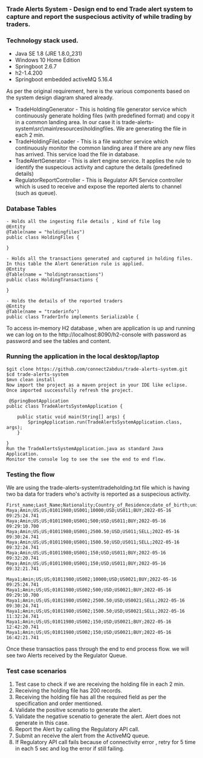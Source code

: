### Trade Alerts System - Design end to end Trade alert system to capture and report the suspecious activity of while trading by traders.

### Technology stack used. 
- Java SE 1.8 (JRE 1.8.0_231)
- Windows 10 Home Edition
- Springboot 2.6.7
- h2-1.4.200 
- Springboot embedded activeMQ 5.16.4

As per the original requirement, here is the various components based on the system design diagram shared already.
- TradeHoldingGenerator -  This is holding file generator service which continuously generate holding files (with predefined format) and copy it in a common landing area. In our case it is trade-alerts-system\src\main\resources\holdingfiles. We are generating the file in each 2 min.
- TradeHoldingFileLoader - This is a file watcher service which continuously monitor the common landing area if there are any new files has arrived. This service load 
the file in database.
- TradeAlertGenerator - This is alert engine service. It applies the rule to identify the suspecious activity and capture the details (predefined details)
- RegulatorReportController - This is Regulator API Service controller which is used to receive and expose the reported alerts to channel (such as queue).

### Database Tables
```
- Holds all the ingesting file details , kind of file log 
@Entity
@Table(name = "holdingfiles")
public class HoldingFiles {

}

- Holds all the transactions generated and captured in holding files. In this table the Alert Generation rule is applied. 
@Entity
@Table(name = "holdingtransactions")
public class HoldingTransactions {

}

- Holds the details of the reported traders
@Entity
@Table(name = "traderinfo")
public class TraderInfo implements Serializable {

```
To access in-memory H2 database , when are application is up and running we can log on to the http://localhost:8090/h2-console with password as password and see the tables and content.

### Running the application in the local desktop/laptop
```
$git clone https://github.com/connect2abdus/trade-alerts-system.git
$cd trade-alerts-system
$mvn clean install
Now import the project as a maven project in your IDE like eclipse. Once imported successfully refresh the project.
 
 @SpringBootApplication
public class TradeAlertsSystemApplication {

	public static void main(String[] args) {
		SpringApplication.run(TradeAlertsSystemApplication.class, args);
	}

}
Run the TradeAlertsSystemApplication.java as standard Java Application.
Monitor the console log to see the see the end to end flow.

```
### Testing the flow 
We are using the  trade-alerts-system\tradeholding.txt file which is having two ba data for traders who's activity is reported as a suspecious activity.

```
First_name;Last_Name;Nationality;Country_of_Residence;date_of_birth;unique_Trader_id;Amount;currency;unique_Stock_ID;Buy_or_Sell;Trade_Execution_Date_Time
Maya;Amin;US;US;01011980;US001;10000;USD;US011;BUY;2022-05-16 09:25:24.741
Maya;Amin;US;US;01011980;US001;500;USD;US011;BUY;2022-05-16 09:29:10.700
Maya;Amin;US;US;01011980;US001;2500.50;USD;US011;SELL;2022-05-16 09:30:24.741
Maya;Amin;US;US;01011980;US001;1500.50;USD;US011;SELL;2022-05-16 09:32:24.741
Maya;Amin;US;US;01011980;US001;150;USD;US011;BUY;2022-05-16 09:32:20.741
Maya;Amin;US;US;01011980;US001;150;USD;US011;BUY;2022-05-16 09:32:21.741

Maya1;Amin;US;US;01011980;US002;10000;USD;US0021;BUY;2022-05-16 09:25:24.741
Maya1;Amin;US;US;01011980;US002;500;USD;US0021;BUY;2022-05-16 09:29:10.700
Maya1;Amin;US;US;01011980;US002;2500.50;USD;US0021;SELL;2022-05-16 09:30:24.741
Maya1;Amin;US;US;01011980;US002;1500.50;USD;US0021;SELL;2022-05-16 11:32:24.741
Maya1;Amin;US;US;01011980;US002;150;USD;US0021;BUY;2022-05-16 12:42:20.741
Maya1;Amin;US;US;01011980;US002;150;USD;US0021;BUY;2022-05-16 16:42:21.741

```
Once these transactios pass through the end to end process flow. we will see two Alerts received by the Regulator Queue.

### Test case scenarios 
1. Test case to check if we are receiving the holding file in each 2 min.
2. Receiving the holding file has 200 records.
3. Receiving the holding file has all the required field as per the specification and order mentioned.
4. Validate the positive scenatio to generate the alert.
5. Validate the negative scenatio to generate the alert. Alert does not generate in this case.
6. Report the Alert by calling the Regulatory API call. 
7. Submit an receive the alert from the ActiveMQ queue.
8. If Regulatory API call fails because of connectivity error , retry for 5 time in each 5 sec and log the error if still failing.
 
